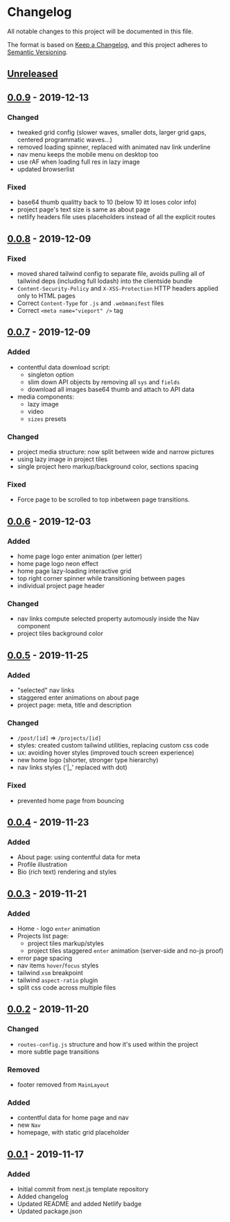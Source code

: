 # Changelog

All notable changes to this project will be documented in this file.

The format is based on [Keep a Changelog](https://keepachangelog.com/en/1.0.0/),
and this project adheres to [Semantic Versioning](https://semver.org/spec/v2.0.0.html).

## [Unreleased]

<!--
## [X.Y.X] - YYYY-MM-DD

### Added

for new features.

### Changed

for changes in existing functionality.

### Deprecated

for soon-to-be removed features.

### Removed

for now removed features.

### Fixed

for any bug fixes.

### Security

in case of vulnerabilities.
-->

## [0.0.9] - 2019-12-13

### Changed

- tweaked grid config (slower waves, smaller dots, larger grid gaps, centered programmatic waves...)
- removed loading spinner, replaced with animated nav link underline
- nav menu keeps the mobile menu on desktop too
- use rAF when loading full res in lazy image
- updated browserlist

### Fixed

- base64 thumb qualitty back to 10 (below 10 itt loses color info)
- project page's text size is same as about page
- netlify headers file uses placeholders instead of all the explicit routes

## [0.0.8] - 2019-12-09

### Fixed

- moved shared tailwind config to separate file, avoids pulling all of tailwind deps (including full lodash) into the clientside bundle
- `Content-Security-Policy` and `X-XSS-Protection` HTTP headers applied only to HTML pages
- Correct `Content-Type` for `.js` and `.webmanifest` files
- Correct `<meta name="vieport" />` tag

## [0.0.7] - 2019-12-09

### Added

- contentful data download script:
  - singleton option
  - slim down API objects by removing all `sys` and `fields`
  - download all images base64 thumb and attach to API data
- media components:
  - lazy image
  - video
  - `sizes` presets

### Changed

- project media structure: now split between wide and narrow pictures
- using lazy image in project tiles
- single project hero markup/background color, sections spacing

### Fixed

- Force page to be scrolled to top inbetween page transitions.

## [0.0.6] - 2019-12-03

### Added

- home page logo enter animation (per letter)
- home page logo neon effect
- home page lazy-loading interactive grid
- top right corner spinner while transitioning between pages
- individual project page header

### Changed

- nav links compute selected property automously inside the Nav component
- project tiles background color

## [0.0.5] - 2019-11-25

### Added

- "selected" nav links
- staggered enter animations on about page
- project page: meta, title and description

### Changed

- `/post/[id]` => `/projects/[id]`
- styles: created custom tailwind utilities, replacing custom css code
- ux: avoiding hover styles (improved touch screen experience)
- new home logo (shorter, stronger type hierarchy)
- nav links styles ('|_' replaced with dot)

### Fixed

- prevented home page from bouncing

## [0.0.4] - 2019-11-23

### Added

- About page: using contentful data for meta
- Profile illustration
- Bio (rich text) rendering and styles

## [0.0.3] - 2019-11-21

### Added

- Home - logo `enter` animation
- Projects list page:
  - project tiles markup/styles
  - project tiles staggered `enter` animation (server-side and no-js proof)
- error page spacing
- nav items `hover`/`focus` styles
- tailwind `xsm` breakpoint
- tailwind `aspect-ratio` plugin
- split css code across multiple files

## [0.0.2] - 2019-11-20

### Changed

- `routes-config.js` structure and how it's used within the project
- more subtle page transitions

### Removed

- footer removed from `MainLayout`

### Added

- contentful data for home page and nav
- new `Nav`
- homepage, with static grid placeholder

## [0.0.1] - 2019-11-17

### Added

- Initial commit from next.js template repository
- Added changelog
- Updated README and added Netlify badge
- Updated package.json

[Unreleased]: https://github.com/ciampo/portfolio-2019/compare/v0.0.9...HEAD
<!-- [X.Y.Z]: https://github.com/ciampo/portfolio-2019/compare/v0.0.9...vX.Y.Z -->
[0.0.9]: https://github.com/ciampo/portfolio-2019/compare/v0.0.8...v0.0.9
[0.0.8]: https://github.com/ciampo/portfolio-2019/compare/v0.0.7...v0.0.8
[0.0.7]: https://github.com/ciampo/portfolio-2019/compare/v0.0.6...v0.0.7
[0.0.6]: https://github.com/ciampo/portfolio-2019/compare/v0.0.5...v0.0.6
[0.0.5]: https://github.com/ciampo/portfolio-2019/compare/v0.0.4...v0.0.5
[0.0.4]: https://github.com/ciampo/portfolio-2019/compare/v0.0.3...v0.0.4
[0.0.3]: https://github.com/ciampo/portfolio-2019/compare/v0.0.2...v0.0.3
[0.0.2]: https://github.com/ciampo/portfolio-2019/compare/v0.0.1...v0.0.2
[0.0.1]: https://github.com/ciampo/portfolio-2019/releases/tag/v0.0.1
